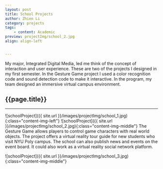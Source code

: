 ```yaml
---
layout: post
title: School Projects
author: Zhien Li
category: projects
tags:
    - content: Academic
preview: projectImg/school_2.jpg
align: align-left


---
```


My major, Integrated Digital Media, led me think of the concept of interaction and user experience. These are two of the projects I designed in my first semester. In the Gesture Game project I used a color recognition code and sound detection code to make it interactive. In the program, my team designed an immersive virtual campus environment.

## {{page.title}}
-----

![schoolProject]({{ site.url }}/images/projectImg/school_1.jpg){:class="content-img-left"}
![schoolProject]({{ site.url }}/images/projectImg/school_2.jpg){:class="content-img-middle"}
The Gesture Game allows players to control game characters with real world objects. The project offers a virtual reality tour guide for new students who visit NYU Poly campus. The school can also publish news and events on the event board. It could also work as a virtual reality social network platform.

![schoolProject]({{ site.url }}/images/projectImg/school_3.jpg){:class="content-img-middle"}
